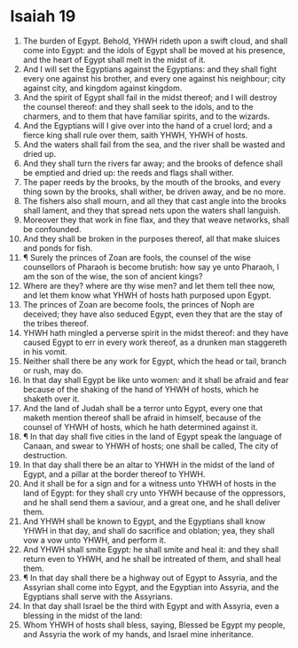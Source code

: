 ﻿# Isaiah 19
1. The burden of Egypt. Behold, YHWH rideth upon a swift cloud, and shall come into Egypt: and the idols of Egypt shall be moved at his presence, and the heart of Egypt shall melt in the midst of it. 
2. And I will set the Egyptians against the Egyptians: and they shall fight every one against his brother, and every one against his neighbour; city against city, and kingdom against kingdom. 
3. And the spirit of Egypt shall fail in the midst thereof; and I will destroy the counsel thereof: and they shall seek to the idols, and to the charmers, and to them that have familiar spirits, and to the wizards. 
4. And the Egyptians will I give over into the hand of a cruel lord; and a fierce king shall rule over them, saith YHWH, YHWH of hosts. 
5. And the waters shall fail from the sea, and the river shall be wasted and dried up. 
6. And they shall turn the rivers far away; and the brooks of defence shall be emptied and dried up: the reeds and flags shall wither. 
7. The paper reeds by the brooks, by the mouth of the brooks, and every thing sown by the brooks, shall wither, be driven away, and be no more. 
8. The fishers also shall mourn, and all they that cast angle into the brooks shall lament, and they that spread nets upon the waters shall languish. 
9. Moreover they that work in fine flax, and they that weave networks, shall be confounded. 
10. And they shall be broken in the purposes thereof, all that make sluices and ponds for fish. 
11. ¶ Surely the princes of Zoan are fools, the counsel of the wise counsellors of Pharaoh is become brutish: how say ye unto Pharaoh, I am the son of the wise, the son of ancient kings? 
12. Where are they? where are thy wise men? and let them tell thee now, and let them know what YHWH of hosts hath purposed upon Egypt. 
13. The princes of Zoan are become fools, the princes of Noph are deceived; they have also seduced Egypt, even they that are the stay of the tribes thereof. 
14. YHWH hath mingled a perverse spirit in the midst thereof: and they have caused Egypt to err in every work thereof, as a drunken man staggereth in his vomit. 
15. Neither shall there be any work for Egypt, which the head or tail, branch or rush, may do. 
16. In that day shall Egypt be like unto women: and it shall be afraid and fear because of the shaking of the hand of YHWH of hosts, which he shaketh over it. 
17. And the land of Judah shall be a terror unto Egypt, every one that maketh mention thereof shall be afraid in himself, because of the counsel of YHWH of hosts, which he hath determined against it. 
18. ¶ In that day shall five cities in the land of Egypt speak the language of Canaan, and swear to YHWH of hosts; one shall be called, The city of destruction. 
19. In that day shall there be an altar to YHWH in the midst of the land of Egypt, and a pillar at the border thereof to YHWH. 
20. And it shall be for a sign and for a witness unto YHWH of hosts in the land of Egypt: for they shall cry unto YHWH because of the oppressors, and he shall send them a saviour, and a great one, and he shall deliver them. 
21. And YHWH shall be known to Egypt, and the Egyptians shall know YHWH in that day, and shall do sacrifice and oblation; yea, they shall vow a vow unto YHWH, and perform it. 
22. And YHWH shall smite Egypt: he shall smite and heal it: and they shall return even to YHWH, and he shall be intreated of them, and shall heal them. 
23. ¶ In that day shall there be a highway out of Egypt to Assyria, and the Assyrian shall come into Egypt, and the Egyptian into Assyria, and the Egyptians shall serve with the Assyrians. 
24. In that day shall Israel be the third with Egypt and with Assyria, even a blessing in the midst of the land: 
25. Whom YHWH of hosts shall bless, saying, Blessed be Egypt my people, and Assyria the work of my hands, and Israel mine inheritance. 

